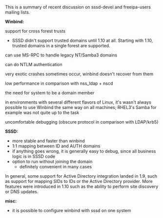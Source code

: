 This is a summary of recent discussion on sssd-devel and freeipa-users
mailing lists.

**Winbind:**

support for cross forest trusts

-   SSSD didn't support trusted domains until 1.10 at all. Starting with
    1.10, trusted domains in a single forest are supported.

can use MS-RPC to handle legacy NT/Samba3 domains

can do NTLM authentication

very exotic crashes sometimes occur, winbind doesn't recover from them

low performance in comparison with nss\_ldap + nscd

the need for system to be a domain member

in environments with several different flavors of Linux, it's wasn't
always possible to use Winbind the same way on all machines; RHEL3's
Samba for example was not quite up to the task

uncomfortable debugging (obscure protocol in comparison with LDAP/krb5)

**SSSD:**

-   more stable and faster than winbind
-   1:1 mapping between ID and AUTH domains
-   if anything goes wrong, it is generally easy to debug, since all
    business logic is in SSSD code
-   option to run without joining the domain
    -   definitely convenient in many cases

In general, some support for Active Directory integration landed in 1.9,
such as support for mapping SIDs to IDs or the Active Directory
provider. More features were introduced in 1.10 such as the ability to
perform site discovery or DNS updates.

**misc:**

-   it is possible to configure winbind with sssd on one system

